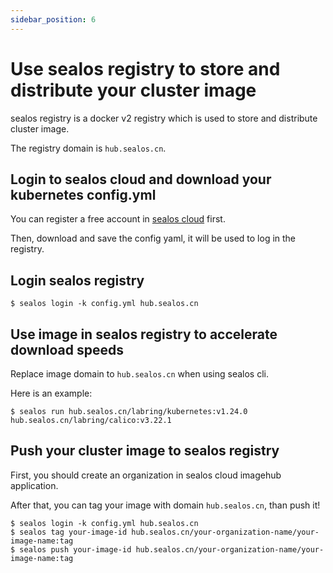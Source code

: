 ```yaml
---
sidebar_position: 6
---
```


# Use sealos registry to store and distribute your cluster image

sealos registry is a docker v2 registry which is used to store and distribute cluster image.

The registry domain is `hub.sealos.cn`.

## Login to sealos cloud and download your kubernetes config.yml

You can register a free account in [sealos cloud](https://cloud.sealos.io/) first. 

Then, download and save the config yaml, it will be used to log in the registry.

## Login sealos registry

```shell
$ sealos login -k config.yml hub.sealos.cn
```

## Use image in sealos registry to accelerate download speeds

Replace image domain to `hub.sealos.cn` when using sealos cli.

Here is an example:
```shell
$ sealos run hub.sealos.cn/labring/kubernetes:v1.24.0 hub.sealos.cn/labring/calico:v3.22.1
```

## Push your cluster image to sealos registry

First, you should create an organization in sealos cloud imagehub application.

After that, you can tag your image with domain `hub.sealos.cn`, than push it!

```shell
$ sealos login -k config.yml hub.sealos.cn
$ sealos tag your-image-id hub.sealos.cn/your-organization-name/your-image-name:tag
$ sealos push your-image-id hub.sealos.cn/your-organization-name/your-image-name:tag
```